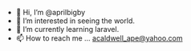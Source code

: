 - 👋 Hi, I’m @aprilbigby
- 👀 I’m interested in seeing the world.
- 🌱 I’m currently learning laravel.
- 📫 How to reach me ... acaldwell_ape@yahoo.com

<!---
aprilbigby/aprilbigby is a ✨ special ✨ repository because its `README.md` (this file) appears on your GitHub profile.
You can click the Preview link to take a look at your changes.
--->
